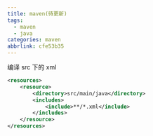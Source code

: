 ```yaml
---
title: maven(待更新)
tags:
  - maven
  - java
categories: maven
abbrlink: cfe53b35
---
```

编译 src 下的 xml

~~~xml
<resources>
    <resource>
        <directory>src/main/java</directory>
        <includes>
            <include>**/*.xml</include>
        </includes>
    </resource>
</resources>
~~~
<!--more-->

